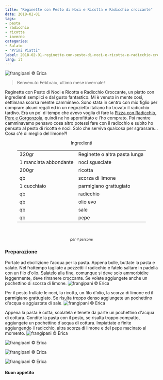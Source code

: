 ```yaml
---
title: "Reginette con Pesto di Noci e Ricotta e Radicchio croccante"
date: 2018-02-01
tags:
- pasta
- radicchio
- ricotta
- inverno
categories:
- Salato
- "Primi Piatti"
label: 2018-02-01-reginette-con-pesto-di-noci-e-ricotta-e-radicchio-croccante
lang: it
---
```

![](../2018-02-01-reginette-con-pesto-di-noci-e-ricotta-e-radicchio-croccante/header.jpg "frangipani © Erica")

> Benvenuto Febbraio, ultimo mese invernale!

Reginette con Pesto di Noci e Ricotta e Radicchio Croccante, un piatto con ingredienti semplici e dal gusto fantastico. Mi è venuto in mente così, settimana scorsa mentre camminavo. Sono stata in centro con mio figlio per comprare alcuni regali ed in un negozietto italiano ho trovato il radicchio tardivo. Era un po' di tempo che avevo voglia di fare la <a href="https://frangipani.raiano.ch/2015-11-20-pizza-con-radicchio-pere-e-gorgonzola/" target="_blank">Pizza con Radicchio, Pere e Gorgonzola</a>, quindi ne ho approfittato e l'ho comprato. Poi mentre camminavamo pensavo cosa altro potessi fare con il radicchio e subito ho pensato al pesto di ricotta e noci. Solo che serviva qualcosa per sgrassare... Cosa c'è di meglio del limone?! 

<div id="wrapper" style="text-align: center">
  <div id="yourdiv" style="display: inline-block;">
    <div class="ingredients">
      <div class="ingredients-title">Ingredienti</div>
      <table>
        <tbody>
          <tr>
            <td>320gr</td>
            <td>Reginette o altra pasta lunga</td>
          </tr>
          <tr>
            <td>1 manciata abbondante</td>
            <td>noci sgusciate</td>
          </tr>
          <tr>
            <td>200gr</td>
            <td>ricotta</td>
          </tr>
          <tr>
            <td>qb</td>
            <td>scorza di limone</td>
          </tr>
          <tr>
            <td>1 cucchiaio</td>
            <td>parmigiano grattugiato</td>
          </tr>
          <tr>
            <td>qb</td>
            <td>radicchio</td>
          </tr>      
          <tr> 
            <td>qb</td>
            <td>olio evo</td>
          </tr>
          <tr>
            <td>qb</td>
            <td>sale</td>
          </tr>
          <tr>
            <td>qb</td>
            <td>pepe</td>
          </tr>
        </tbody>
      </table>
      <br></br>
      <i class="pull-right" style="font-size: 80%;">per 4 persone</i>
    </div>
  </div>
</div>


<h3>
  <font color="grey">
    <i class="fa-solid fa-gears"></i>
  </font> Preparazione
</h3>

Portate ad ebollizione l'acqua per la pasta. Appena bolle, buttate la pasta e salate. Nel frattempo tagliate a pezzetti il radicchio e fatelo saltare in padella con un filo d'olio. Salatelo alla fine, comunque si deve solo ammorbidire leggermente, deve rimanere croccante. Se volete aggiungete anche un pochettino di scorza di limone.
![](../2018-02-01-reginette-con-pesto-di-noci-e-ricotta-e-radicchio-croccante/radicchio.jpg "frangipani © Erica")

Per il pesto frullate le noci, la ricotta, un filo d'olio, la scorza di limone ed il parmigiano grattugiato. Se risulta troppo denso aggiungete un pochettino d'acqua e aggiustate di sale.
![](../2018-02-01-reginette-con-pesto-di-noci-e-ricotta-e-radicchio-croccante/pesto.jpg "frangipani © Erica")

Appena la pasta è cotta, scolatela e tenete da parte un pochettino d'acqua di cottura. Condite la pasta con il pesto, se risulta troppo compatto, aggiungete un pochettino d'acqua di cottura. Impiattate e finite aggiungendo il radicchio, altra scorza di limone e del pepe macinato al momento.
![](../2018-02-01-reginette-con-pesto-di-noci-e-ricotta-e-radicchio-croccante/risultato1.jpg "frangipani © Erica")

![](../2018-02-01-reginette-con-pesto-di-noci-e-ricotta-e-radicchio-croccante/risultato2.jpg "frangipani © Erica")

![](../2018-02-01-reginette-con-pesto-di-noci-e-ricotta-e-radicchio-croccante/risultato3.jpg "frangipani © Erica")

![](../2018-02-01-reginette-con-pesto-di-noci-e-ricotta-e-radicchio-croccante/risultato4.jpg "frangipani © Erica")

<h4>Buon appetito
  <font color="red">
    <i class="fa-regular fa-face-smile"></i>
  </font>
</h4>
